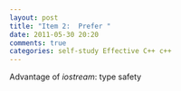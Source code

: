 ```yaml
---
layout: post
title: "Item 2:  Prefer "
date: 2011-05-30 20:20
comments: true
categories: self-study Effective C++ c++
---
```


Advantage of *iostream*: type safety

